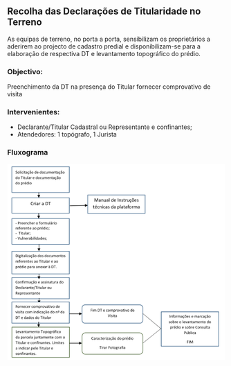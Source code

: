 ## Recolha das Declarações de Titularidade no Terreno

As equipas de terreno, no porta a porta, sensibilizam os proprietários a aderirem ao projecto de cadastro predial e disponibilizam-se para a elaboração de respectiva DT e levantamento topográfico do prédio.

### Objectivo: 

Preenchimento da DT na presença do Titular fornecer comprovativo de visita

### Intervenientes: 

* Declarante/Titular Cadastral ou Representante e confinantes;
* Atendedores: 1 topógrafo, 1 Jurista

### Fluxograma

![](/assets/recolhaDTter.PNG)






